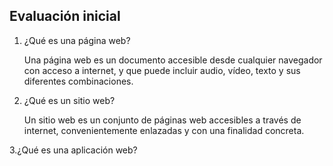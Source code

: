 ## Evaluación inicial

1. ¿Qué es una página web?

      Una página web es un documento accesible desde cualquier navegador con acceso a internet, y que puede incluir audio, vídeo, texto y sus diferentes combinaciones.
      
2. ¿Qué es un sitio web?

      Un sitio web es un conjunto de páginas web accesibles a través de internet, convenientemente enlazadas y con una finalidad concreta. 

3.¿Qué es una aplicación web?
